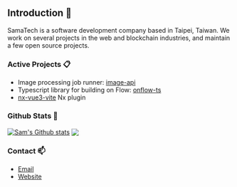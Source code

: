 ## Introduction :office:
SamaTech is a software development company based in Taipei, Taiwan. We work on several projects in the web and blockchain industries, and maintain a few open source projects.

### Active Projects :clipboard:
- Image processing job runner: [image-api](https://github.com/samatechtw/image-api)
- Typescript library for building on Flow: [onflow-ts](https://github.com/samatechtw/onflow-ts)
- [nx-vue3-vite](https://github.com/samatechtw/nx-vue3-vite) Nx plugin

### Github Stats :runner:

 <a href="https://github.com/anuraghazra/github-readme-stats"><img align="center" src="https://github-readme-stats.vercel.app/api?username=samatechtw&count_private=true&show_icons=true&include_all_commits=true&hide_title=true&hide_rank=true&hide_border=true" alt="Sam's Github stats" /></a> <a href="https://github.com/anuraghazra/github-readme-stats"><img align="center" src="https://github-readme-stats.vercel.app/api/top-langs/?username=samatechtw&hide=css,html&layout=compact&count_private=true&langs_count=8&hide_title=true&hide_border=true" /></a> 


### Contact :mailbox:
- [Email](mailto:sam@samatech.tw)
- [Website](https://samatech.tw)